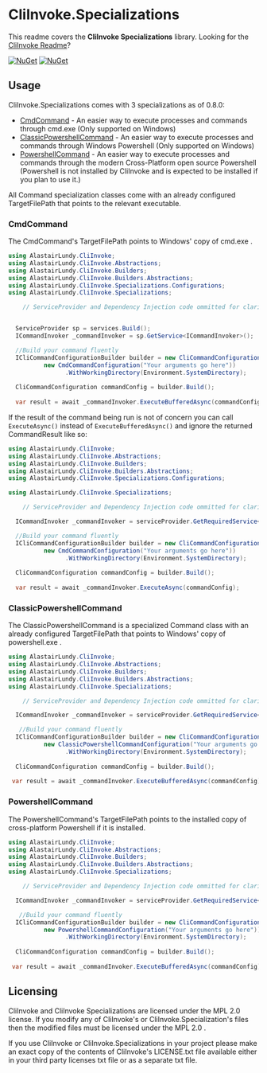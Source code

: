 # CliInvoke.Specializations
This readme covers the **CliInvoke Specializations** library. Looking for the [CliInvoke Readme](https://github.com/alastairlundy/CliInvoke/blob/main/README.md)?

[![NuGet](https://img.shields.io/nuget/v/AlastairLundy.CliInvoke.Specializations.svg)](https://www.nuget.org/packages/AlastairLundy.CliInvoke.Specializations/)
[![NuGet](https://img.shields.io/nuget/dt/AlastairLundy.CliInvoke.Specializations.svg)](https://www.nuget.org/packages/AlastairLundy.CliInvoke.Specializations/)

## Usage
CliInvoke.Specializations comes with 3 specializations as of 0.8.0: 
- [CmdCommand](#cmdcommand) - An easier way to execute processes and commands through cmd.exe (Only supported on Windows)
- [ClassicPowershellCommand](#classicpowershellcommand) - An easier way to execute processes and commands through Windows Powershell (Only supported on Windows)
- [PowershellCommand](#powershellcommand) - An easier way to execute processes and commands through the modern Cross-Platform open source Powershell (Powershell is not installed by CliInvoke and is expected to be installed if you plan to use it.)

All Command specialization classes come with an already configured TargetFilePath that points to the relevant executable.

### CmdCommand
The CmdCommand's TargetFilePath points to Windows' copy of cmd.exe .

```csharp
using AlastairLundy.CliInvoke;
using AlastairLundy.CliInvoke.Abstractions;
using AlastairLundy.CliInvoke.Builders;
using AlastairLundy.CliInvoke.Builders.Abstractions;
using AlastairLundy.CliInvoke.Specializations.Configurations;
using AlastairLundy.CliInvoke.Specializations;

    // ServiceProvider and Dependency Injection code ommitted for clarity


  ServiceProvider sp = services.Build();
  ICommandInvoker _commandInvoker = sp.GetService<ICommandInvoker>();

  //Build your command fluently
  ICliCommandConfigurationBuilder builder = new CliCommandConfigurationBuilder(
          new CmdCommandConfiguration("Your arguments go here"))
                .WithWorkingDirectory(Environment.SystemDirectory);
  
  CliCommandConfiguration commandConfig = builder.Build();
  
  var result = await _commandInvoker.ExecuteBufferedAsync(commandConfig);
```

If the result of the command being run is not of concern you can call ``ExecuteAsync()`` instead of ``ExecuteBufferedAsync()`` and ignore the returned CommandResult like so:
```csharp
using AlastairLundy.CliInvoke;
using AlastairLundy.CliInvoke.Abstractions;
using AlastairLundy.CliInvoke.Builders;
using AlastairLundy.CliInvoke.Builders.Abstractions;
using AlastairLundy.CliInvoke.Specializations.Configurations;

using AlastairLundy.CliInvoke.Specializations;

    // ServiceProvider and Dependency Injection code ommitted for clarity

  ICommandInvoker _commandInvoker = serviceProvider.GetRequiredService<ICommandInvoker>();

  //Build your command fluently
  ICliCommandConfigurationBuilder builder = new CliCommandConfigurationBuilder(
          new CmdCommandConfiguration("Your arguments go here"))
                .WithWorkingDirectory(Environment.SystemDirectory);
  
  CliCommandConfiguration commandConfig = builder.Build();
  
  var result = await _commandInvoker.ExecuteAsync(commandConfig);
```

### ClassicPowershellCommand
The ClassicPowershellCommand is a specialized Command class with an already configured TargetFilePath that points to Windows' copy of powershell.exe .

```csharp
using AlastairLundy.CliInvoke;
using AlastairLundy.CliInvoke.Abstractions;
using AlastairLundy.CliInvoke.Builders;
using AlastairLundy.CliInvoke.Builders.Abstractions;
using AlastairLundy.CliInvoke.Specializations;

    // ServiceProvider and Dependency Injection code ommitted for clarity

  ICommandInvoker _commandInvoker = serviceProvider.GetRequiredService<ICommandInvoker>();

   //Build your command fluently
  ICliCommandConfigurationBuilder builder = new CliCommandConfigurationBuilder(
          new ClassicPowershellCommandConfiguration("Your arguments go here"))
                .WithWorkingDirectory(Environment.SystemDirectory);
  
  CliCommandConfiguration commandConfig = builder.Build();
  
 var result = await _commandInvoker.ExecuteBufferedAsync(commandConfig);
```

### PowershellCommand
The PowershellCommand's TargetFilePath points to the installed copy of cross-platform Powershell if it is installed.

```csharp
using AlastairLundy.CliInvoke;
using AlastairLundy.CliInvoke.Abstractions;
using AlastairLundy.CliInvoke.Builders;
using AlastairLundy.CliInvoke.Builders.Abstractions;
using AlastairLundy.CliInvoke.Specializations;

    // ServiceProvider and Dependency Injection code ommitted for clarity

  ICommandInvoker _commandInvoker = serviceProvider.GetRequiredService<ICommandInvoker>();

   //Build your command fluently
  ICliCommandConfigurationBuilder builder = new CliCommandConfigurationBuilder(
          new PowershellCommandConfiguration("Your arguments go here"))
                .WithWorkingDirectory(Environment.SystemDirectory);
  
  CliCommandConfiguration commandConfig = builder.Build();
  
 var result = await _commandInvoker.ExecuteBufferedAsync(commandConfig);
```

## Licensing
CliInvoke and CliInvoke Specializations are licensed under the MPL 2.0 license. If you modify any of CliInvoke's or CliInvoke.Specialization's files then the modified files must be licensed under the MPL 2.0 .

If you use CliInvoke or CliInvoke.Specializations in your project please make an exact copy of the contents of CliInvoke's LICENSE.txt file available either in your third party licenses txt file or as a separate txt file.
